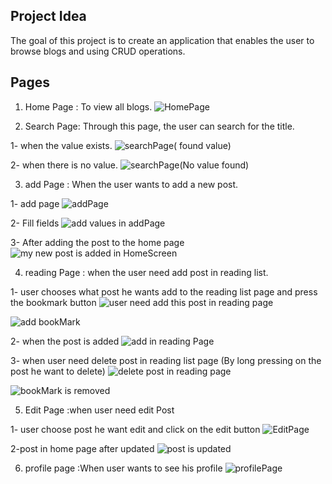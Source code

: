 ## Project Idea 

The goal of this project is to create an application that enables the user to browse blogs and using CRUD operations.

## Pages



1. Home Page : To view all blogs.
![HomePage](https://github.com/NouraAljarba/HW-2/assets/108701880/3c19158c-38e4-4ef9-b872-98983af7f52c)



2. Search Page: Through this page, the user can search for the title.
   
1- when the value exists.
![searchPage( found value)](https://github.com/NouraAljarba/HW-2/assets/108701880/5304560b-b0be-4b8f-983a-348e07b89eb2)

2- when there is no value.
![searchPage(No value found)](https://github.com/NouraAljarba/HW-2/assets/108701880/c57066e0-34e3-4c10-800d-47b43cad04df)



3. add Page : When the user wants to add a new post.
   
1- add page
   ![addPage](https://github.com/NouraAljarba/HW-2/assets/108701880/b8f342b5-7732-4ca3-81d5-3b848ab8c0ce)

2- Fill fields
   ![add values in addPage](https://github.com/NouraAljarba/HW-2/assets/108701880/e6cc5ee9-b8d7-47a1-ac07-bc66afd6e6cd)

3- After adding the post to the home page
   ![my new post is added in HomeScreen](https://github.com/NouraAljarba/HW-2/assets/108701880/815210cd-8de9-47e1-9fe3-954c9d0ff237)



4. reading Page : when the user need add post in reading list.
   
1- user chooses what post he wants add to the reading list page and press the bookmark button
![user need add this post in reading page ](https://github.com/NouraAljarba/HW-2/assets/108701880/cd2444a5-e04c-4c0c-abac-1a3fabc0b6bc)

![add bookMark](https://github.com/NouraAljarba/HW-2/assets/108701880/5d60da0d-bb2b-490e-b940-29fe61292f91)

2- when the post is added
![add in reading Page](https://github.com/NouraAljarba/HW-2/assets/108701880/5434ebf9-48e9-4881-b617-12ebcaebd0a2)

3- when user need delete post in reading list page (By long pressing on the post he want to delete)
![delete post in reading page](https://github.com/NouraAljarba/HW-2/assets/108701880/0ba9fd21-cf63-40a1-8fdb-041ba438c960)

![bookMark is removed](https://github.com/NouraAljarba/HW-2/assets/108701880/dcfb65e9-5f3a-471b-8952-671b43186fd5)



5. Edit Page :when user need edit Post
   
1- user choose post he want edit and click on the edit button
![EditPage](https://github.com/NouraAljarba/HW-2/assets/108701880/9f76fbff-6dc4-45f3-b7b9-3e85a3394f59)

2-post in home page after updated
![post is updated](https://github.com/NouraAljarba/HW-2/assets/108701880/2839b81a-a050-4e06-ae7d-868fdf38f268)



6. profile page :When user wants to see his profile
![profilePage](https://github.com/NouraAljarba/HW-2/assets/108701880/91a1f8cb-5fd3-42b5-b7d0-81e9a509898f)

 
